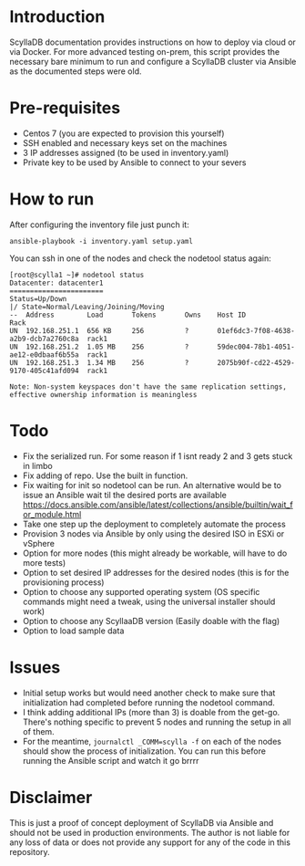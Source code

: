 # Introduction

ScyllaDB documentation provides instructions on how to deploy via cloud or via Docker. For more advanced testing on-prem, this script provides the necessary bare minimum to run and configure a ScyllaDB cluster via Ansible as the documented steps were old.

# Pre-requisites

- Centos 7  (you are expected to provision this yourself) 
- SSH enabled and necessary keys set on the machines
- 3 IP addresses assigned (to be used in inventory.yaml)
- Private key to be used by Ansible to connect to your severs

# How to run
After configuring the inventory file just punch it:

```
ansible-playbook -i inventory.yaml setup.yaml
```

You can ssh in one of the nodes and check the nodetool status again: 

```
[root@scylla1 ~]# nodetool status
Datacenter: datacenter1
=======================
Status=Up/Down
|/ State=Normal/Leaving/Joining/Moving
--  Address        Load       Tokens       Owns    Host ID                               Rack
UN  192.168.251.1  656 KB     256          ?       01ef6dc3-7f08-4638-a2b9-dcb7a2760c8a  rack1
UN  192.168.251.2  1.05 MB    256          ?       59dec004-78b1-4051-ae12-e0dbaaf6b55a  rack1
UN  192.168.251.3  1.34 MB    256          ?       2075b90f-cd22-4529-9170-405c41afd094  rack1

Note: Non-system keyspaces don't have the same replication settings, effective ownership information is meaningless
```

# Todo
- Fix the serialized run. For some reason if 1 isnt ready 2 and 3 gets stuck in limbo
- Fix adding of repo. Use the built in function.
- Fix waiting for init so nodetool can be run. An alternative would be to issue an Ansible wait til the desired ports are available https://docs.ansible.com/ansible/latest/collections/ansible/builtin/wait_for_module.html 
- Take one step up the deployment to completely automate the process
- Provision 3 nodes via Ansible by only using the desired ISO in ESXi or vSphere
- Option for more nodes (this might already be workable, will have to do more tests)
- Option to set desired IP addresses for the desired nodes (this is for the provisioning process)
- Option to choose any supported operating system (OS specific commands might need a tweak, using the universal installer should work)
- Option to choose any ScyllaaDB version (Easily doable with the flag)
- Option to load sample data

# Issues
- Initial setup works but would need another check to make sure that initialization had completed before running the nodetool command. 
- I think adding additional IPs (more than 3) is doable from the get-go. There's nothing specific to prevent 5 nodes and running the setup in all of them.
- For the meantime, `journalctl _COMM=scylla -f` on each of the nodes should show the process of initialization. You can run this before running the Ansible script and watch it go brrrr

# Disclaimer

This is just a proof of concept deployment of ScyllaDB via Ansible and should not be used in production environments. The author is not liable for any loss of data or does not provide any support for any of the code in this repository.